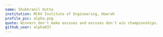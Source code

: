 ```yaml
---
name: Shubhranil Dutta
institution: MCKV Institute of Engineering, Howrah
profile_pic: alpha.png
quote: Winners don't make excuses and excuses don't win championships.
github_user: alpha037
---
```


